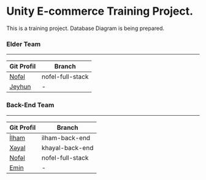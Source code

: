 # Unity E-commerce Training Project.
This is a training project.
Database Diagram is being prepared.

### Elder Team
***

| Git Profil | Branch| 
|--|--|
| [Nofəl](https://github.com/DrMadWill) | nofel-full-stack |
| [Jeyhun](https://github.com/jeyhunr) | - |

### Back-End Team
***
| Git Profil | Branch| 
|--|--|
| [İlham](https://github.com/IlhamBinyetov) | ilham-back-end |  
| [Xəyal](https://github.com/khayalsv) | khayal-back-end |  
| [Nofəl](https://github.com/DrMadWill) | nofel-full-stack |
| [Emin](https://github.com/EminElekberov) | - |  
